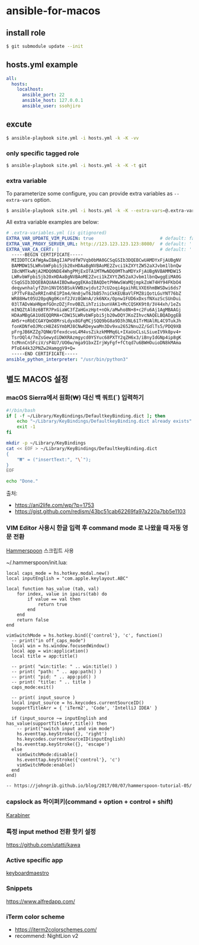 # ansible-for-macos

## install role

```sh
$ git submodule update --init
```

## hosts.yml example

```yml
all:
  hosts:
    localhost:
      ansible_port: 22
      ansible_host: 127.0.0.1
      ansible_user: ssohjiro
```

## excute

```sh
$ ansible-playbook site.yml -i hosts.yml -k -K -vv
```

### only specific tagged role

```sh
$ ansible-playbook site.yml -i hosts.yml -k -K -t git
```

### extra variable
To parameterize some configure, you can provide extra variables as
`--extra-vars` option.

```sh
$ ansible-playbook site.yml -i hosts.yml -k -K --extra-vars=@.extra-variables.yml
```

All extra variable examples are below:
```yml
# .extra-variables.yml (is gitignored)
EXTRA_VAR_UPDATE_VIM_PLUGIN: true                         # default: false
EXTRA_VAR_PROXY_SERVER_URL: http://123.123.123.123:8080/  # default: ''
EXTRA_VAR_CA_CERT: |                                      # default: ''
  -----BEGIN CERTIFICATE-----
  MIIDDTCCAfWgAwIBAgIJAPVdfW7Vqb0bMA0GCSqGSIb3DQEBCwUAMDYxFjAUBgNV
  BAMMDW15LWRvbWFpbi5jb20xHDAaBgNVBAoME2Zvci1kZXYtZW52aXJvbm1lbnQw
  IBcNMTkwNjA2MDQ0NDE4WhgPMjExOTA1MTMwNDQ0MThaMDYxFjAUBgNVBAMMDW15
  LWRvbWFpbi5jb20xHDAaBgNVBAoME2Zvci1kZXYtZW52aXJvbm1lbnQwggEiMA0G
  CSqGSIb3DQEBAQUAA4IBDwAwggEKAoIBAQDetPHWwSWaMQjmpkZoW74HY94FKbO4
  deqywnhalyfZUn1NVI65BSukVWBzwjdut27cU2oqi4gaihRLVXE6hmBWSDwi6ds7
  iP7TvF8aZeRRIn4hE1PIm4/Hn0jwT6JbB57niCkKEUBaVlFMZ8iQotLGuYNT76bZ
  WR88Hwt05U20pqNg0Kcnf2JVz8GWnA/zk6NXx/Opnw1FUD6xDxsfNXuzScSUnDui
  03lTADvWaHNpmfGOnzDZjFnv0BZLihTziibunVAK1+McCQSKK9t0/3V44xh/1eZs
  mINQZtAl0z6BTR7PxGiaWC3fZaHGxzHpt+nOk/aMwho8N+8+c2Fu6Aj1AgMBAAGj
  HDAaMBgGA1UdEQQRMA+CDW15LWRvbWFpbi5jb20wDQYJKoZIhvcNAQELBQADggEB
  AH5r+oRbECGAYQmO8MrsLdyx8GFqMCjSQQ9bG8a9D3h3NL61TrMUAlRL4C9TukJh
  fonKDNfeOJMccH8Z4SYmbMJ8CNwRDeywaMn3Dv9xu2652Nnu2Z/GdlTs5/PDQ9XB
  pFrgJB6KZZg7QNW/DfexdcvoL4M4vsZikzkMMMq6L+IXaUoCLsLSiueIV9k8pv4+
  TsrOQl4/7mZsGewydiDWXRAzmgycd0YSYuc68PXTY2qZH6x3/iBnyIdGNp4ip8gK
  tcMnnCnSFciV/sP4U7/UO6w/mga91bxZIrjWyFgf+fCtqd7u6BWHOuioDN8kMAma
  PToE44k32PNZw2HamggV9+Q=
  -----END CERTIFICATE-----
ansible_python_interpreter: "/usr/bin/python3"
```



## 별도 MACOS 설정

### macOS Sierra에서 원화(₩) 대신 백 쿼트(`) 입력하기

```bash
#!/bin/bash
if [ -f ~/Library/KeyBindings/DefaultkeyBinding.dict ]; then
	echo "~/Library/KeyBindings/DefaultkeyBinding.dict already exists"
	exit -1
fi

mkdir -p ~/Library/KeyBindings
cat << EOF > ~/Library/KeyBindings/DefaultkeyBinding.dict 
{
    "₩" = ("insertText:", "\`");
}
EOF

echo "Done."
```

출처:
- https://ani2life.com/wp/?p=1753
- https://gist.github.com/redism/43bc51cab62269fa97a220a7bb5e1103



### VIM Editor 사용시 한글 입력 후 command mode 로 나왔을 때 자동 영문 전환
[Hammerspoon][hammerspoon] 스크립트 사용

~/.hammerspoon/init.lua:
```
local caps_mode = hs.hotkey.modal.new()
local inputEnglish = "com.apple.keylayout.ABC"

local function has_value (tab, val)
    for index, value in ipairs(tab) do
        if value == val then
            return true
        end
    end
    return false
end

vimSwitchMode = hs.hotkey.bind({'control'}, 'c', function()
  -- print("in off_caps_mode")
  local win = hs.window.focusedWindow()
  local app = win:application()
  local title = app:title()

  -- print( "win:title: " .. win:title() )
  -- print( "path: " .. app:path() )
  -- print( "pid: " .. app:pid() )
  -- print( "title: " .. title )
  caps_mode:exit()

  -- print( input_source )
  local input_source = hs.keycodes.currentSourceID()
  supportTitleArr = { 'iTerm2', 'Code', 'IntelliJ IDEA' }

  if (input_source ~= inputEnglish and has_value(supportTitleArr,title)) then
    -- print("switch input and vim mode")
    hs.eventtap.keyStroke({}, 'right')
    hs.keycodes.currentSourceID(inputEnglish)
    hs.eventtap.keyStroke({}, 'escape')
  else
    vimSwitchMode:disable()
    hs.eventtap.keyStroke({'control'}, 'c')
    vimSwitchMode:enable()
  end
end)

-- https://johngrib.github.io/blog/2017/08/07/hammerspoon-tutorial-05/

```

### capslock as 하이퍼키(command + option + control + shift)
[Karabiner][karabiner]

### 특정 input method 전환 핫키 설정
https://github.com/utatti/kawa

### Active specific app
[keyboardmaestro][keyboardmaestro]

### Snippets
https://www.alfredapp.com/

### iTerm color scheme
- https://iterm2colorschemes.com/
- recommend: NightLion v2

[hammerspoon]: https://www.hammerspoon.org/
[karabiner]: https://pqrs.org/osx/karabiner/
[keyboardmaestro]: https://www.keyboardmaestro.com/main/
